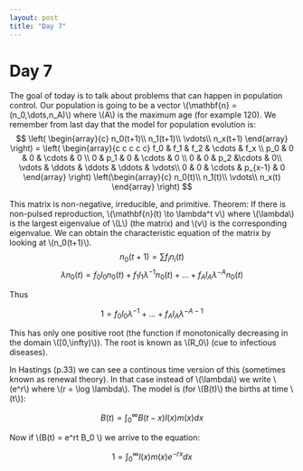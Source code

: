 ```yaml
---
layout: post
title: "Day 7"
---
```

<script src="https://cdn.mathjax.org/mathjax/latest/MathJax.js?config=TeX-AMS-MML_HTMLorMML" type="text/javascript"></script>

# Day 7

The goal of today is to talk about problems that can happen in population control. Our population is going to be a vector \\(\mathbf{n} = (n_0,\dots,n_A)\\) where \\(A\\) is the maximum age (for example 120). We remember from last day that the model for population evolution is:
$$
\left(
\begin{array}{c}
n_0(t+1)\\
n_1(t+1)\\
\vdots\\
n_x(t+1)
\end{array}
\right) =
\left(
\begin{array}{c c c c c}
f_0 & f_1 & f_2 & \cdots & f_x \\
p_0 & 0 & 0 & \cdots & 0 \\
0 & p_1 & 0 & \cdots & 0 \\
0 & 0 & p_2 &\cdots & 0\\
\vdots & \ddots & \ddots & \ddots  & \vdots\\
0 & 0 & \cdots & p_{x-1} & 0
\end{array}
\right)
\left(\begin{array}{c}
n_0(t)\\
n_1(t)\\
\vdots\\
n_x(t)
\end{array}
\right)
$$

This matrix is non-negative, irreducible, and primitive.
Theorem: If there is non-pulsed reproduction, \\(\mathbf{n}(t) \to \lambda^t v\\) where \\(\lambda\\) is the largest eigenvalue of \\(L\\) (the matrix) and \\(v\\) is the corresponding eigenvalue. We can obtain the characteristic equation of the matrix by looking at \\(n_0(t+1)\\).
$$
n_0(t+1) = \sum f_i n_i(t)
$$
$$
\lambda n_0(t) = f_0 l_0 n_0(t) + f_1 l_1 \lambda^{-1} n_0(t) + \ldots + f_A l_A \lambda^{-A} n_0(t)
$$

Thus

$$
1 = f_0l_0 \lambda^{-1} + \ldots + f_A l_A \lambda^{-A-1}
$$

This has only one positive root (the function if monotonically decreasing in the domain \\([0,\infty)\\)). The root is known as \\(R_0\\) (cue to infectious diseases).

In Hastings (p.33) we can see a continous time version of this (sometimes known as renewal theory). In that case instead of \\(\lambda\\) we write \\(e^r\\) where \\(r = \log \lambda\\). The model is (for \\(B(t)\\) the births at time \\(t\\)):

$$ B(t) = \int_{0}^{\infty} B(t-x)l(x)m(x) dx $$

Now if \\(B(t) = e^rt B_0 \\) we arrive to the equation:

$$ 1 = \int_0^{\infty}l(x)m(x)e^{-rx}dx $$
